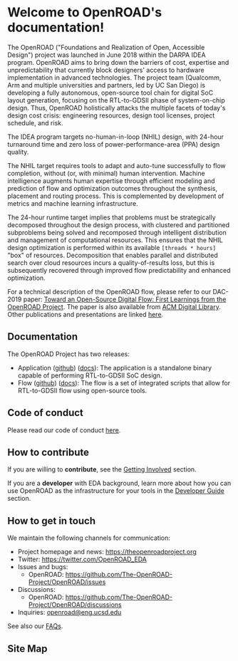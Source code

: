 # Welcome to OpenROAD's documentation!

The OpenROAD ("Foundations and Realization of Open, Accessible Design")
project was launched in June 2018 within the DARPA IDEA program. OpenROAD
aims to bring down the barriers of cost, expertise and unpredictability that
currently block designers' access to hardware implementation in advanced
technologies. The project team (Qualcomm, Arm and multiple universities and
partners, led by UC San Diego) is developing a fully autonomous, open-source
tool chain for digital SoC layout generation, focusing on
the RTL-to-GDSII phase of system-on-chip design. Thus,
OpenROAD holistically attacks the multiple facets of today's design cost
crisis: engineering resources, design tool licenses, project schedule,
and risk.

The IDEA program targets no-human-in-loop (NHIL) design, with 24-hour
turnaround time and zero loss of power-performance-area (PPA) design quality.

The NHIL target requires tools to adapt and auto-tune successfully to flow
completion, without (or, with minimal) human intervention. Machine
intelligence augments human expertise through efficient modeling and
prediction of flow and optimization outcomes throughout the synthesis, placement
and routing process. This is complemented by development of metrics
and machine learning infrastructure.

The 24-hour runtime target implies that problems must be strategically
decomposed throughout the design process, with clustered and partitioned
subproblems being solved and recomposed through intelligent distribution
and management of computational resources. This ensures that the NHIL design
optimization is performed within its available `[threads * hours]` "box" of
resources. Decomposition that enables parallel and distributed search over
cloud resources incurs a quality-of-results loss, but this is subsequently
recovered through improved flow predictability and enhanced optimization.

For a technical description of the OpenROAD flow, please refer to our DAC-2019 paper:
[Toward an Open-Source Digital Flow: First Learnings from the OpenROAD Project](https://vlsicad.ucsd.edu/Publications/Conferences/371/c371.pdf).
The paper is also available from [ACM Digital Library](https://dl.acm.org/doi/10.1145/3316781.3326334).
Other publications and presentations are
linked [here](https://theopenroadproject.org/publications/).

## Documentation

The OpenROAD Project has two releases:

- Application ([github](https://github.com/The-OpenROAD-Project/OpenROAD)) ([docs](main/README.md)): The application is a standalone binary capable of performing RTL-to-GDSII SoC design.
- Flow ([github](https://github.com/The-OpenROAD-Project/OpenROAD-flow-scripts)) ([docs](https://openroad-flow-scripts.readthedocs.io/en/latest/)): The flow is a set of integrated scripts that allow for RTL-to-GDSII flow using open-source tools.

## Code of conduct

Please read our code of conduct [here](main/CODE_OF_CONDUCT.md).

## How to contribute

If you are willing to **contribute**, see the
[Getting Involved](contrib/GettingInvolved.md) section.

If you are a **developer** with EDA background, learn more about how you
can use OpenROAD as the infrastructure for your tools in the
[Developer Guide](contrib/DeveloperGuide.md) section.

## How to get in touch

We maintain the following channels for communication:

-   Project homepage and news: <https://theopenroadproject.org>
-   Twitter: <https://twitter.com/OpenROAD_EDA>
-   Issues and bugs:
    -   OpenROAD: <https://github.com/The-OpenROAD-Project/OpenROAD/issues>
-   Discussions:
    -   OpenROAD: <https://github.com/The-OpenROAD-Project/OpenROAD/discussions>
-   Inquiries: openroad@eng.ucsd.edu

See also our [FAQs](user/FAQS.md).

## Site Map

```{tableofcontents}
```

